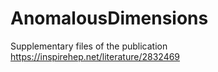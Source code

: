 # AnomalousDimensions
Supplementary files of the publication https://inspirehep.net/literature/2832469
